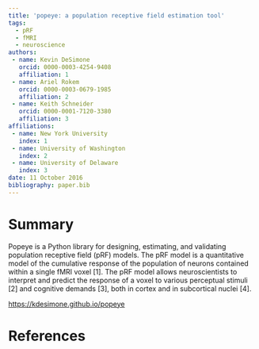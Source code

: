 ```yaml
---
title: 'popeye: a population receptive field estimation tool'
tags:
  - pRF
  - fMRI
  - neuroscience
authors:
 - name: Kevin DeSimone
   orcid: 0000-0003-4254-9408
   affiliation: 1
 - name: Ariel Rokem
   orcid: 0000-0003-0679-1985
   affiliation: 2
 - name: Keith Schneider
   orcid: 0000-0001-7120-3380
   affiliation: 3
affiliations:
 - name: New York University
   index: 1
 - name: University of Washington
   index: 2
 - name: University of Delaware
   index: 3
date: 11 October 2016
bibliography: paper.bib
---
```


# Summary

Popeye is a Python library for designing, estimating, and validating 
population receptive field (pRF) models. The pRF model is a quantitative 
model of the cumulative response of the population of neurons contained 
within a single fMRI voxel [1]. The pRF model allows neuroscientists to
interpret and predict the response of a voxel to various perceptual 
stimuli [2] and cognitive demands [3], both in cortex and in subcortical 
nuclei [4].

https://kdesimone.github.io/popeye

# References